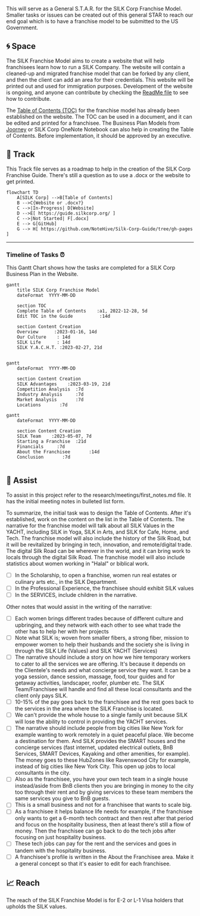 This will serve as a General S.T.A.R. for the SILK Corp Franchise Model. Smaller tasks or issues can be created out of this general STAR to reach our end goal which is to have a franchise model to be submitted to the US Government.

## :cyclone: Space
The SILK Franchise Model aims to create a website that will help franchisees learn how to run a SILK Company. The website will contain a cleaned-up and migrated franchise model that can be forked by any client, and then the client can add an area for their credentials. This website will be printed out and used for immigration purposes. Development of the website is ongoing, and anyone can contribute by checking the [ReadMe file](https://github.com/NoteHive/Silk-Corp-Guide/tree/gh-pages) to see how to contribute.

The [Table of Contents (TOC)](https://github.com/NoteHive/Silk-Corp-Guide/blob/gh-pages/research/TableOfContents.md) for the franchise model has already been established on the website. The TOC can be used in a document, and it can be edited and printed for a franchisee. The Business Plan Models from [Joorney](https://www.joorney.com/#pre-samples) or SILK Corp OneNote Notebook can also help in creating the Table of Contents. Before implementation, it should be approved by an executive.

## :bridge_at_night: Track
This Track file serves as a roadmap to help in the creation of the SILK Corp Franchise Guide. There's still a question as to use a .docx or the website to get printed.

```mermaid
flowchart TD
    A[SILK Corp] -->B[Table of Contents]
    B -->C{Website or .docx?}
    C -->|In-Progress| D[Website]
    D -->E[ https://guide.silkcorp.org/ ]
    C -->|Not Started| F[.docx]
    E --> G[GitHub]
    G --> H[ https://github.com/NoteHive/Silk-Corp-Guide/tree/gh-pages ]
```

---

### Timeline of Tasks :alarm_clock:

This Gantt Chart shows how the tasks are completed for a SILK Corp Business Plan in the Website.

```mermaid
gantt
    title SILK Corp Franchise Model
    dateFormat  YYYY-MM-DD

    section TOC
    Complete Table of Contents    :a1, 2022-12-28, 5d
    Edit TOC in the Guide          :14d

    section Content Creation
    Overview      :2023-01-16, 14d
    Our Culture    : 14d
    SILK Life      : 14d
    SILK Y.A.C.H.T. :2023-02-27, 21d
    
```

```mermaid
gantt
    dateFormat  YYYY-MM-DD

    section Content Creation
    SILK Advantages    :2023-03-19, 21d
    Competition Analysis  :7d
    Industry Analysis     :7d
    Market Analysis       :7d
    Locations       :7d    
```

```mermaid
gantt
    dateFormat  YYYY-MM-DD

    section Content Creation
    SILK Team    :2023-05-07, 7d
    Starting a Franchise  :21d
    Financials     :7d
    About the Franchisee       :14d
    Conclusion       :7d
    
```

## :construction_worker: Assist

To assist in this project refer to the research/meetings/first_notes.md file. It has the initial meeting notes in bulleted list form.

To summarize, the initial task was to design the Table of Contents. After it's established, work on the content on the list in the Table of Contents. The narrative for the franchise model will talk about all SILK Values in the YACHT, including SILK in Yoga, SILK in Arts, and SILK for Cafe, Home, and Tech. The franchise model will also include the history of the Silk Road, but it will be revitalized by bringing in tech, innovation, and remote/digital trade. The digital Silk Road can be wherever in the world, and it can bring work to locals through the digital Silk Road. The franchise model will also include statistics about women working in "Halal" or biblical work.





- [ ] In the Scholarship, to open a franchise, women run real estates or culinary arts etc., in the  SILK Department.
- [ ] In the Professional Experience, the franchisee should exhibit SILK values
- [ ] In the SERVICES, include children in the narrative.

Other notes that would assist in the writing of the narrative:

- [ ] Each women brings different trades because of different culture and upbringing, and they network with each other to see what trade the other has to help her with her projects
- [ ] Note what SILK is; woven from smaller fibers, a strong fiber, mission to empower women to help their husbands and the society she is living in through the  SILK Life (Values) and SILK YACHT (Services)
- [ ] The narrative should include a story on how we hire temporary workers to cater to all the services we are offering. It's because it depends on the Clientele's needs and what concierge service they want. It can be a yoga session, dance session, massage, food, tour guides and for getaway activities, landscaper, roofer, plumber etc. The SILK Team/Franchisee will handle and find all these local consultants and the client only pays SILK. 
- [ ] 10-15% of the pay goes back to the franchisee and the rest goes back to the services in the area where the SILK Franchise is located.
- [ ] We can't provide the whole house to a single family unit because SILK will lose the ability to control in providing the YACHT services.
- [ ] The narrative should include people from big cities like New York for example wanting to work remotely in a quiet peaceful place. We become a destination for them. And SILK provides the SMART houses and the concierge services (fast internet, updated electrical outlets, BnB Services, SMART Devices, Kayaking and other amenities, for example). The money goes to these HubZones like Ravenswood City for example, instead of big cities like New York City. This open up jobs to local consultants in the city. 
- [ ] Also as the franchisee, you have your own tech team in a single house instead/aside from BnB clients then you are bringing in money to the city too through their rent and by giving services to these team members the same services you give to BnB guests.
- [ ] This is a small business and not for a franchisee that wants to scale big.
- [ ] As a franchisee it helps balance life needs for example, if the franchisee only wants to get a 6-month tech contract and then rest after that period and focus on the hospitality business, then at least there's still a flow of money. Then the franchisee can go back to do the tech jobs after focusing on just hospitality business. 
- [ ] These tech jobs can pay for the rent and the services and goes in tandem with the hospitality business.
- [ ] A franchisee's profile is written in the About the Franchisee area. Make it a general concept so that it's easier to edit for each franchisee.

## :chart_with_upwards_trend: Reach
The reach of the SILK Franchise Model is for E-2 or L-1 Visa holders that upholds the SILK values.
